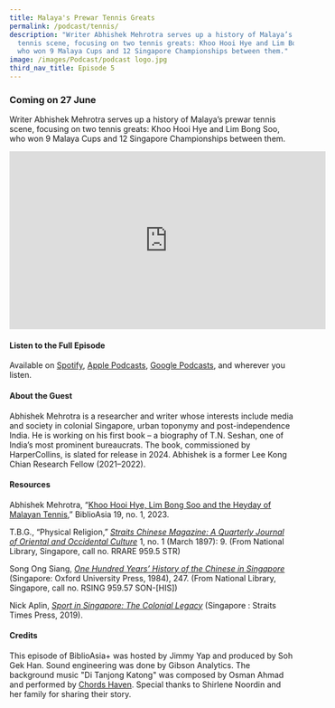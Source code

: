 ```yaml
---
title: Malaya's Prewar Tennis Greats
permalink: /podcast/tennis/
description: "Writer Abhishek Mehrotra serves up a history of Malaya’s prewar
  tennis scene, focusing on two tennis greats: Khoo Hooi Hye and Lim Bong Soo,
  who won 9 Malaya Cups and 12 Singapore Championships between them."
image: /images/Podcast/podcast logo.jpg
third_nav_title: Episode 5
---
```

### Coming on 27 June
Writer Abhishek Mehrotra serves up a history of Malaya’s prewar tennis scene, focusing on two tennis greats: Khoo Hooi Hye and Lim Bong Soo, who won 9 Malaya Cups and 12 Singapore Championships between them.

<iframe allowfullscreen="" allow="accelerometer; autoplay; clipboard-write; encrypted-media; gyroscope; picture-in-picture; web-share" frameborder="0" title="YouTube video player" src="https://www.youtube.com/embed/0tOln4SF3uw" height="315" width="560"></iframe>


#### **Listen to the Full Episode** ####
Available on [Spotify](https://open.spotify.com/show/66PYiIthr1KqQhJ82XH4DN), [Apple Podcasts](https://podcasts.apple.com/us/podcast/biblioasia/id1688142751), [Google Podcasts](https://podcasts.google.com/feed/aHR0cHM6Ly9mZWVkcy5jYXB0aXZhdGUuZm0vYmlibGlvYXNpYS8), and wherever you listen.

#### **About the Guest** ####
Abhishek Mehrotra is a researcher and writer whose interests include media and society in colonial Singapore, urban toponymy and post-independence India. He is working on his first book – a biography of T.N. Seshan, one of India’s most prominent bureaucrats. The book, commissioned by HarperCollins, is slated for release in 2024. Abhishek is a former Lee Kong Chian Research Fellow (2021–2022).

#### **Resources** ####
Abhishek Mehrotra, “[Khoo Hooi Hye, Lim Bong Soo and the Heyday of Malayan Tennis](https://biblioasia.nlb.gov.sg/vol-19/issue-1/apr-jun-2023/tennis-history-singapore/),” BiblioAsia 19, no. 1, 2023.

T.B.G., “Physical Religion,” [*Straits Chinese Magazine: A Quarterly Journal of Oriental and Occidental Culture*](https://catalogue.nlb.gov.sg/cgi-bin/spydus.exe/ENQ/WPAC/BIBENQ?SETLVL=1&amp;BRN=5813779) 1, no. 1 (March 1897): 9. (From National Library, Singapore, call no. RRARE 959.5 STR)  

Song Ong Siang, [*One Hundred Years’ History of the Chinese in Singapore*](https://catalogue.nlb.gov.sg/cgi-bin/spydus.exe/ENQ/WPAC/BIBENQ?SETLVL=1&amp;BRN=4082287) (Singapore: Oxford University Press, 1984), 247. (From National Library, Singapore, call no. RSING 959.57 SON-[HIS])

Nick Aplin, [*Sport in Singapore: The Colonial Legacy*](https://catalogue.nlb.gov.sg/cgi-bin/spydus.exe/ENQ/WPAC/BIBENQ?SETLVL=1&amp;BRN=203990042) (Singapore : Straits Times Press, 2019).


#### **Credits** ####
This episode of BiblioAsia+ was hosted by Jimmy Yap and produced by Soh Gek Han. Sound engineering was done by Gibson Analytics. The background music "Di Tanjong Katong" was composed by Osman Ahmad and performed by&nbsp;[Chords Haven](https://www.youtube.com/watch?v=uA2v7ka5TAI). Special thanks to Shirlene Noordin and her family for sharing their story.